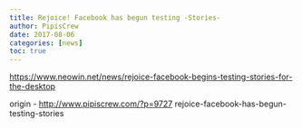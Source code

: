 ```yaml
---
title: Rejoice! Facebook has begun testing -Stories-
author: PipisCrew
date: 2017-08-06
categories: [news]
toc: true
---
```


https://www.neowin.net/news/rejoice-facebook-begins-testing-stories-for-the-desktop

origin - http://www.pipiscrew.com/?p=9727 rejoice-facebook-has-begun-testing-stories
